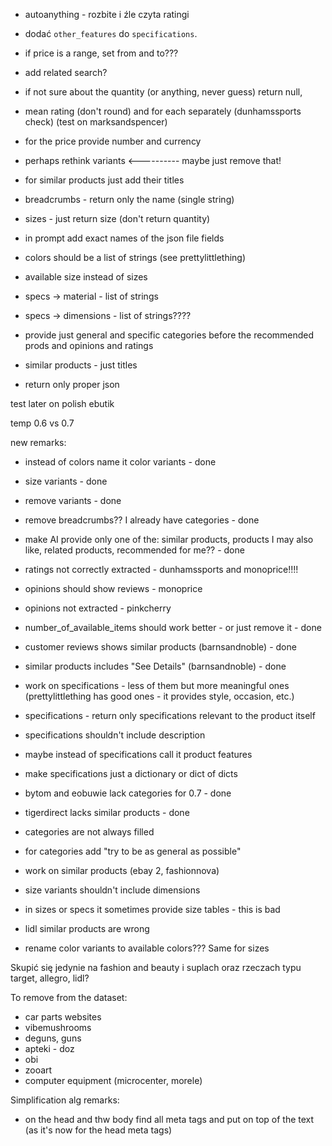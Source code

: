 - autoanything - rozbite i źle czyta ratingi

- dodać `other_features` do `specifications`.
- if price is a range, set from and to???
- add related search?
- if not sure about the quantity (or anything, never guess) return null,
- mean rating (don't round) and for each separately (dunhamssports check) (test on marksandspencer)
- for the price provide number and currency
- perhaps rethink variants <---------- maybe just remove that!
- for similar products just add their titles
- breadcrumbs - return only the name (single string)
- sizes - just return size (don't return quantity)
- in prompt add exact names of the json file fields
- colors should be a list of strings (see prettylittlething)
- available size instead of sizes
- specs -> material - list of strings
- specs -> dimensions - list of strings????
- provide just general and specific categories before the recommended prods and opinions and ratings
- similar products - just titles
- return only proper json

test later on polish ebutik


temp 0.6 vs 0.7

new remarks:
- instead of colors name it color variants - done
- size variants - done
- remove variants - done
- remove breadcrumbs?? I already have categories - done
- make AI provide only one of the: similar products, products I may also like, related products, recommended for me?? - done
- ratings not correctly extracted - dunhamssports and monoprice!!!!
- opinions should show reviews - monoprice
- opinions not extracted - pinkcherry
- number_of_available_items should work better - or just remove it - done
- customer reviews shows similar products (barnsandnoble) - done
- similar products includes "See Details" (barnsandnoble) - done

- work on specifications - less of them but more meaningful ones (prettylittlething has good ones - it provides style, occasion, etc.)
- specifications - return only specifications relevant to the product itself
- specifications shouldn't include description
- maybe instead of specifications call it product features
- make specifications just a dictionary or dict of dicts
- bytom and eobuwie lack categories for 0.7 - done
- tigerdirect lacks similar products - done

- categories are not always filled
- for categories add "try to be as general as possible"
- work on similar products (ebay 2, fashionnova)
- size variants shouldn't include dimensions
- in sizes or specs it sometimes provide size tables - this is bad
- lidl similar products are wrong
- rename color variants to available colors??? Same for sizes

Skupić się jedynie na fashion and beauty i suplach oraz rzeczach typu target, allegro, lidl?

To remove from the dataset:
- car parts websites
- vibemushrooms
- deguns, guns
- apteki - doz
- obi
- zooart
- computer equipment (microcenter, morele)

Simplification alg remarks:
- on the head and thw body find all meta tags and put on top of the text (as it's now for the head meta tags)
